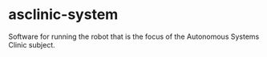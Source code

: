# asclinic-system

Software for running the robot that is the focus of the Autonomous Systems Clinic subject.
